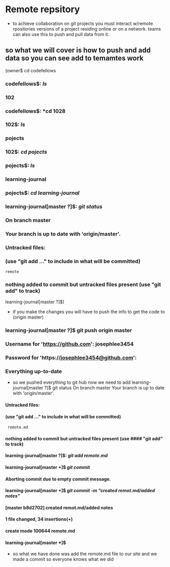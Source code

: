 # Remote repsitory
* to achieve collaboration on git projects you must interact w/remote rpositories versions of a project 
residing online or on a network. teams can also use this to push and pull data from it.


## so what we will cover is how to push and add data so you can see add to temamtes work

(owner$ cd codefellows
### codefellows$: *ls*
### 102
### codefellows$: *cd 1028
### 102$: *ls*
### pojects
### 102$: *cd pojects*
### pojects$: *ls*
### learning-journal
### pojects$: *cd learning-journal*
### learning-journal[master ?]$: *git status*
### On branch master
### Your branch is up to date with 'origin/master'.

### Untracked files:
 ### (use "git add <file>..." to include in what will be committed)

    remote

### nothing added to commit but untracked files present (use "git add" to track)
learning-journal[master ?]$)



* if you make the changes you will have to push the info to get the code to (origin master) 
### learning-journal[master ?]$ git push origin master
### Username for 'https://github.com': josephlee3454
### Password for 'https://josephlee3454@github.com':
### Everything up-to-date

*  so we pushed everything to git hub now we need to add 
learning-journal[master ?]$ git status
On branch master
Your branch is up to date with 'origin/master'.

#### Untracked files:
  #### (use "git add <file>..." to include in what will be committed)

     remote.md

#### nothing added to commit but untracked files present (use #### "git add" to track)
#### learning-journal[master ?]$: *git add remote.md*
 #### learning-journal[master +]$ *git commit*
#### Aborting commit due to empty commit message.
#### learning-journal[master +]$ *git commit -m "created remot.md/added notes"*
#### [master b8d2702] created remot.md/added notes
 #### 1 file changed, 34 insertions(+)
 #### create mode 100644 remote.md
#### learning-journal[master *]$ 

* so what we have done was add the remote.md file to our site and we made a commit so everyone knows what we did
